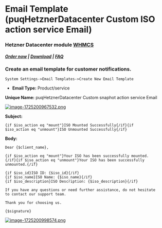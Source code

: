 # Email Template (puqHetznerDatacenter Custom ISO action service Email)

### Hetzner Datacenter module **[WHMCS](https://puqcloud.com/link.php?id=77)**

#####  [Order now](https://puqcloud.com/whmcs-module-hetzner-datacenter.php) | [Download](https://download.puqcloud.com/WHMCS/servers/PUQ_WHMCS-HetznerDatacenter/) | [FAQ](https://faq.puqcloud.com/)

### Create an email template for customer notifications.

```
System Settings->Email Templates->Create New Email Template
```

- **Email Type:** Product/service

**Unique Name:** puqHetznerDatacenter Custom snaphot action service Email

[![image-1725200967532.png](https://doc.puq.info/uploads/images/gallery/2024-09/scaled-1680-/image-1725200967532.png)](https://doc.puq.info/uploads/images/gallery/2024-09/image-1725200967532.png)

 **Subject:**

```
{if $iso_action eq "mount"}ISO Mounted Successfully{/if}{if $iso_action eq "unmount"}ISO Unmounted Successfully{/if}
```

**Body:**

```
Dear {$client_name},

{if $iso_action eq "mount"}Your ISO has been successfully mounted.{/if}{if $iso_action eq "unmount"}Your ISO has been successfully unmounted.{/if}

{if $iso_id}ISO ID: {$iso_id}{/if}
{if $iso_name}ISO Name: {$iso_name}{/if}
{if $iso_description}ISO Description: {$iso_description}{/if}

If you have any questions or need further assistance, do not hesitate to contact our support team.

Thank you for choosing us.

{$signature}
```

[![image-1725200998574.png](https://doc.puq.info/uploads/images/gallery/2024-09/scaled-1680-/image-1725200998574.png)](https://doc.puq.info/uploads/images/gallery/2024-09/image-1725200998574.png)